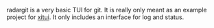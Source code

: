 radargit is a very basic TUI for git. It is really only meant as an example project for [xitui](https://github.com/radarroark/xitui). It only includes an interface for log and status.
